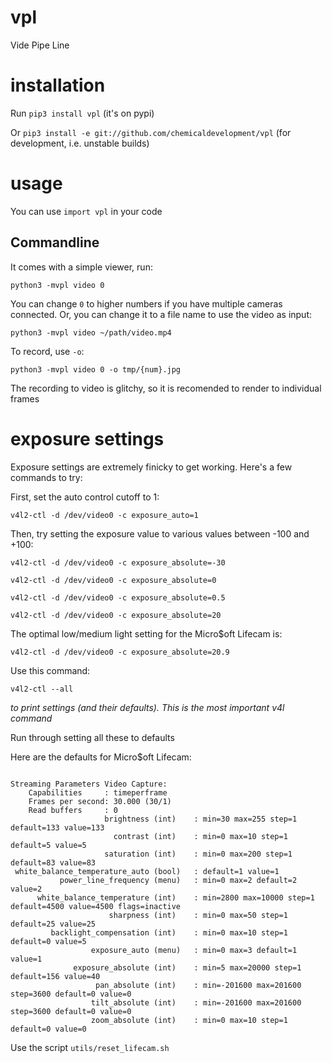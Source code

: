 # vpl

Vide Pipe Line


# installation

Run `pip3 install vpl` (it's on pypi)

Or `pip3 install -e git://github.com/chemicaldevelopment/vpl` (for development, i.e. unstable builds)

# usage

You can use `import vpl` in your code

## Commandline

It comes with a simple viewer, run:

`python3 -mvpl video 0`

You can change `0` to higher numbers if you have multiple cameras connected. Or, you can change it to a file name to use the video as input:

`python3 -mvpl video ~/path/video.mp4`

To record, use `-o`:

`python3 -mvpl video 0 -o tmp/{num}.jpg`

The recording to video is glitchy, so it is recomended to render to individual frames

# exposure settings

Exposure settings are extremely finicky to get working. Here's a few commands to try:

First, set the auto control cutoff to 1:

`v4l2-ctl -d /dev/video0 -c exposure_auto=1`

Then, try setting the exposure value to various values between -100 and +100:

`v4l2-ctl -d /dev/video0 -c exposure_absolute=-30`

`v4l2-ctl -d /dev/video0 -c exposure_absolute=0`

`v4l2-ctl -d /dev/video0 -c exposure_absolute=0.5`

`v4l2-ctl -d /dev/video0 -c exposure_absolute=20`

The optimal low/medium light setting for the Micro$oft Lifecam is:

`v4l2-ctl -d /dev/video0 -c exposure_absolute=20.9`


Use this command:

`v4l2-ctl --all`

*to print settings (and their defaults). This is the most important v4l command*

Run through setting all these to defaults


Here are the defaults for Micro$oft Lifecam:

```

Streaming Parameters Video Capture:
	Capabilities     : timeperframe
	Frames per second: 30.000 (30/1)
	Read buffers     : 0
                     brightness (int)    : min=30 max=255 step=1 default=133 value=133
                       contrast (int)    : min=0 max=10 step=1 default=5 value=5
                     saturation (int)    : min=0 max=200 step=1 default=83 value=83
 white_balance_temperature_auto (bool)   : default=1 value=1
           power_line_frequency (menu)   : min=0 max=2 default=2 value=2
      white_balance_temperature (int)    : min=2800 max=10000 step=1 default=4500 value=4500 flags=inactive
                      sharpness (int)    : min=0 max=50 step=1 default=25 value=25
         backlight_compensation (int)    : min=0 max=10 step=1 default=0 value=5
                  exposure_auto (menu)   : min=0 max=3 default=1 value=1
              exposure_absolute (int)    : min=5 max=20000 step=1 default=156 value=40
                   pan_absolute (int)    : min=-201600 max=201600 step=3600 default=0 value=0
                  tilt_absolute (int)    : min=-201600 max=201600 step=3600 default=0 value=0
                  zoom_absolute (int)    : min=0 max=10 step=1 default=0 value=0

```

 
Use the script `utils/reset_lifecam.sh`

